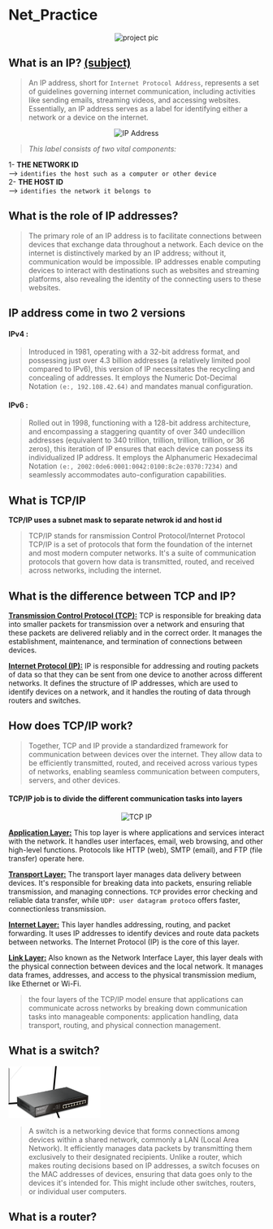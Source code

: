 # Net_Practice

<p align="center">
<img src="https://github.com/Mohcine-Ghalmi/Net_Practice/assets/81354228/436c7b35-b87e-4f20-9d49-8cd3be0edb48" alt="project pic">
</p>

## What is an IP? <a href="https://cdn.intra.42.fr/pdf/pdf/93152/en.subject.pdf">(subject)</a>

>An IP address, short for ``Internet Protocol Address``, represents a set of guidelines governing internet communication, including activities like sending emails, streaming videos, and accessing websites. Essentially, an IP address serves as a label for identifying either a network or a device on the internet.


<p align="center">
<img src="https://github.com/Mohcine-Ghalmi/Net_Practice/assets/81354228/3a508266-d17c-4cfc-a309-7f6c190f575e" alt="IP Address" width="500">
</p>
 
><i>This label consists of two vital components:</i> </br>

1- <b>THE NETWORK ID </b></br>
--> `identifies the host such as a computer or other device`</br>
2- <b>THE HOST ID</b> </br>
--> ``identifies the network it belongs to``

## What is the role of IP addresses?

> The primary role of an IP address is to facilitate connections between devices that exchange data throughout a network. Each device on the internet is distinctively marked by an IP address; without it, communication would be impossible. IP addresses enable computing devices to interact with destinations such as websites and streaming platforms, also revealing the identity of the connecting users to these websites.

## IP address come in two 2 versions
<h4>IPv4 :</h4>

>Introduced in 1981, operating with a 32-bit address format, and possessing just over 4.3 billion addresses (a relatively limited pool compared to IPv6), this version of IP necessitates the recycling and concealing of addresses. It employs the Numeric Dot-Decimal Notation `(e:, 192.108.42.64)` and mandates manual configuration.

<h4>IPv6 :</h4>

>Rolled out in 1998, functioning with a 128-bit address architecture, and encompassing a staggering quantity of over 340 undecillion addresses (equivalent to 340 trillion, trillion, trillion, trillion, or 36 zeros), this iteration of IP ensures that each device can possess its individualized IP address. It employs the Alphanumeric Hexadecimal Notation `(e:, 2002:0de6:0001:0042:0100:8c2e:0370:7234)` and seamlessly accommodates auto-configuration capabilities.

## What is TCP/IP

<b>TCP/IP uses a subnet mask to separate netwrok id and host id</b>

>TCP/IP stands for ransmission Control Protocol/Internet Protocol </br>
TCP/IP is a set of protocols that form the foundation of the internet and most modern computer networks. It's a suite of communication protocols that govern how data is transmitted, routed, and received across networks, including the internet.

## What is the difference between TCP and IP?

<B><ins>Transmission Control Protocol (TCP):</ins></B> TCP is responsible for breaking data into smaller packets for transmission over a network and ensuring that these packets are delivered reliably and in the correct order. It manages the establishment, maintenance, and termination of connections between devices.</br>

<B><ins>Internet Protocol (IP):</ins></B> IP is responsible for addressing and routing packets of data so that they can be sent from one device to another across different networks. It defines the structure of IP addresses, which are used to identify devices on a network, and it handles the routing of data through routers and switches.

## How does TCP/IP work?

>Together, TCP and IP provide a standardized framework for communication between devices over the internet. They allow data to be efficiently transmitted, routed, and received across various types of networks, enabling seamless communication between computers, servers, and other devices.

<h4>TCP/IP job is to divide the different communication tasks into layers</h4>

<p align="center">
<img src="https://github.com/Mohcine-Ghalmi/Net_Practice/assets/81354228/88804d16-6372-4afd-aa95-6e905fe2bba9" alt="TCP IP" width="500">
</p>

<B><ins>Application Layer:</ins></B> This top layer is where applications and services interact with the network. It handles user interfaces, email, web browsing, and other high-level functions. Protocols like HTTP (web), SMTP (email), and FTP (file transfer) operate here.

<B><ins>Transport Layer:</ins></B> The transport layer manages data delivery between devices. It's responsible for breaking data into packets, ensuring reliable transmission, and managing connections. `TCP` provides error checking and reliable data transfer, while `UDP: user datagram protoco` offers faster, connectionless transmission.

<B><ins>Internet Layer:</ins></B> This layer handles addressing, routing, and packet forwarding. It uses IP addresses to identify devices and route data packets between networks. The Internet Protocol (IP) is the core of this layer.

<B><ins>Link Layer:</B></ins> Also known as the Network Interface Layer, this layer deals with the physical connection between devices and the local network. It manages data frames, addresses, and access to the physical transmission medium, like Ethernet or Wi-Fi.

>the four layers of the TCP/IP model ensure that applications can communicate across networks by breaking down communication tasks into manageable components: application handling, data transport, routing, and physical connection management.

## What is a switch?

![Alt text](image.png)

>A switch is a networking device that forms connections among devices within a shared network, commonly a LAN (Local Area Network). It efficiently manages data packets by transmitting them exclusively to their designated recipients. Unlike a router, which makes routing decisions based on IP addresses, a switch focuses on the MAC addresses of devices, ensuring that data goes only to the devices it's intended for. This might include other switches, routers, or individual user computers.

## What is a router?

